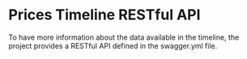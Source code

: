 # Prices Timeline RESTful API

To have more information about the data available in the timeline, the 
project provides a RESTful API defined in the swagger.yml file.

